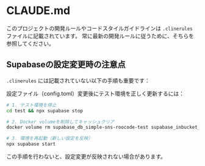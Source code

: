 # CLAUDE.md

このプロジェクトの開発ルールやコードスタイルガイドラインは `.clinerules` ファイルに記載されています。
常に最新の開発ルールに従うために、そちらを参照してください。

## Supabaseの設定変更時の注意点

`.clinerules` には記載されていない以下の手順も重要です：

設定ファイル（config.toml）変更後にテスト環境を正しく更新するには：

```bash
# 1. テスト環境を停止
cd test && npx supabase stop

# 2. Docker volumeを削除してキャッシュクリア
docker volume rm supabase_db_simple-sns-roocode-test supabase_inbucket_simple-sns-roocode-test supabase_storage_simple-sns-roocode-test

# 3. 環境を再起動（新しい設定を反映）
npx supabase start
```

この手順を行わないと、設定変更が反映されない場合があります。